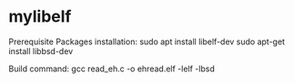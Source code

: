 # mylibelf

Prerequisite Packages installation:
sudo apt install libelf-dev
sudo apt-get install libbsd-dev


Build command:
gcc read_eh.c -o ehread.elf -lelf -lbsd
